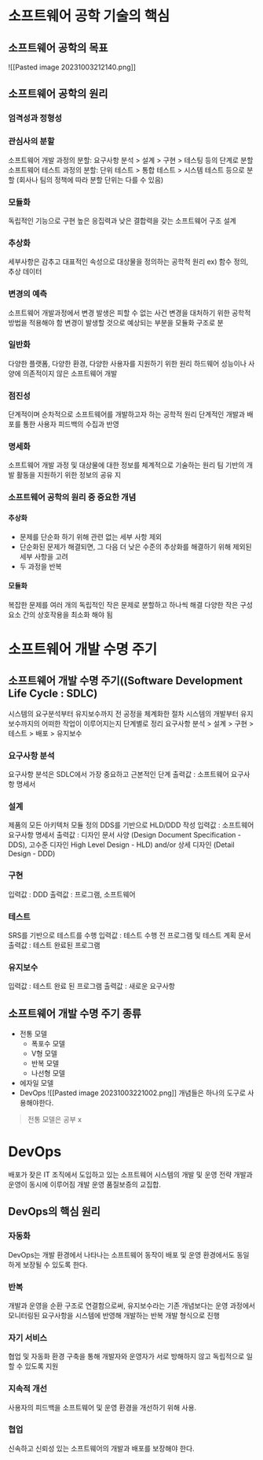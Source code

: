 # 소프트웨어 공학 기술의 핵심
## 소프트웨어 공학의 목표
![[Pasted image 20231003212140.png]]

## 소프트웨어 공학의 원리
### 엄격성과 정형성

### 관심사의 분할
소프트웨어 개발 과정의 분할: 요구사항 분석 > 설계 > 구현 > 테스팅 등의 단계로 분할 
소프트웨어 테스트 과정의 분할: 단위 테스트 > 통합 테스트 > 시스템 테스트 등으로 분할 (회사나 팀의 정책에 따라 분할 단위는 다를 수 있음)
### 모듈화
독립적인 기능으로 구현
높은 응집력과 낮은 결합력을 갖는 소프트웨어 구조 설계
### 추상화
세부사항은 감추고 대표적인 속성으로 대상물을 정의하는 공학적 원리
ex) 함수 정의, 추상 데이터
### 변경의 예측
소프트웨어 개발과정에서 변경 발생은 피할 수 없는 사건
변경을 대처하기 위한 공학적 방법을 적용해야 함
변경이 발생할 것으로 예상되는 부분을 모듈화 구조로 분
### 일반화
다양한 플랫폼, 다양한 환경, 다양한 사용자를 지원하기 위한 원리
하드웨어 성능이나 사양에 의존적이지 않은 소프트웨어 개발
### 점진성
단계적이며 순차적으로 소프트웨어를 개발하고자 하는 공학적 원리
단계적인 개발과 배포를 통한 사용자 피드백의 수집과 반영
### 명세화
소프트웨어 개발 과정 및 대상물에 대한 정보를 체계적으로 기술하는 원리
팀 기반의 개발 활동을 지원하기 위한 정보의 공유 지

### 소프트웨어 공학의 원리 중 중요한 개념
#### 추상화
- 문제를 단순화 하기 위해 관련 없는 세부 사항 제외
- 단순화된 문제가 해결되면, 그 다음 더 낮은 수준의 추상화를 해결하기 위해 제외된 세부 사항을 고려
- 두 과정을 반복
#### 모듈화
복잡한 문제를 여러 개의 독립적인 작은 문제로 분할하고 하나씩 해결
다양한 작은 구성 요소 간의 상호작용을 최소화 해야 됨

# 소프트웨어 개발 수명 주기
## 소프트웨어 개발 수명 주기((Software Development Life Cycle : SDLC)
시스템의 요구분석부터 유지보수까지 전 공정을 체계화한 절차 
시스템의 개발부터 유지보수까지의 어떠한 작업이 이루어지는지 단계별로 정리 
요구사항 분석 > 설계 > 구현 > 테스트 > 배포 > 유지보수

### 요구사항 분석
요구사항 분석은 SDLC에서 가장 중요하고 근본적인 단계
출력값 : 소프트웨어 요구사항 명세서
### 설계
제품의 모든 아키텍처 모듈 정의
DDS를 기반으로 HLD/DDD 작성
입력값 : 소프트웨어 요구사항 명세서
출력값 :
디자인 문서 사양 (Design Document Specification - DDS), 
고수준 디자인 High Level Design - HLD) and/or 상세 디자인 (Detail Design - DDD)
### 구현
입력값 : DDD
출력값 : 프로그램, 소프트웨어
### 테스트
SRS를 기반으로 테스트를 수행 
입력값 : 테스트 수행 전 프로그램 및 테스트 계획 문서
출력값 : 테스트 완료된 프로그램
### 유지보수
입력값 : 테스트 완료 된 프로그램
출력값 : 새로운 요구사항
## 소프트웨어 개발 수명 주기 종류
- 전통 모델
	- 폭포수 모델
	- V형 모델
	- 반복 모델
	- 나선형 모델
- 에자일 모델
- DevOps
![[Pasted image 20231003221002.png]]
개념들은 하나의 도구로 사용해야한다.
>전통 모델은 공부 x

# DevOps
배포가 잦은 IT 조직에서 도입하고 있는 소프트웨어 시스템의 개발 및 운영 전략
개발과 운영이 동시에 이루어짐
개발 운영 품질보증의 교집합.

## DevOps의 핵심 원리

### 자동화
DevOps는 개발 환경에서 나타나는 소프트웨어 동작이 배포 및 운영 환경에서도 동일하게 보장될 수 있도록 한다.
### 반복
개발과 운영을 순환 구조로 연결함으로써, 유지보수라는 기존 개념보다는 운영 과정에서 모니터링된 요구사항을 시스템에 반영해 개발하는 반복 개발 형식으로 진행
### 자기 서비스
협업 및 자동화 환경 구축을 통해 개발자와 운영자가 서로 방해하지 않고 독립적으로 일할 수 있도록 지원 
### 지속적 개선
사용자의 피드백을 소프트웨어 및 운영 환경을 개선하기 위해 사용.
### 협업
신속하고 신뢰성 있는 소프트웨어의 개발과 배포를 보장해야 한다.











